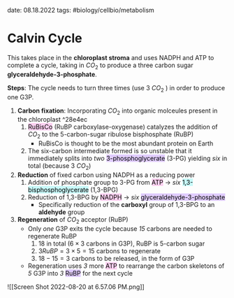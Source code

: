 date: 08.18.2022
tags:   #biology/cellbio/metabolism 
# Calvin Cycle
This takes place in the **chloroplast stroma** and uses NADPH and ATP to complete a cycle, taking in $CO_2$ to produce a three carbon sugar **glyceraldehyde-3-phosphate**.

**Steps**:
The cycle needs to turn three times (use 3 $CO_2$ ) in order to produce one G3P.
1. **Carbon fixation**: Incorporating $CO_2$ into organic molceules present in the chloroplast ^28e4ec
	1. <mark style="background: #FFB8EBA6;">RuBisCo</mark> (RuBP carboxylase-oxygenase) catalyzes the addition of $CO_2$ to the 5-carbon-sugar ribulose bisphosphate (RuBP)
		- RuBisCo is thought to be the most abundant protein on Earth
	2. The six-carbon intermediate formed is so unstable that it immediately splits into *two* <mark style="background: #D2B3FFA6;">3-phosphoglycerate</mark> (3-PG) yielding *six* in total (because 3 $CO_2$)
2. **Reduction** of fixed carbon using NADPH as a reducing power
	1. Addition of phosphate group to 3-PG from <mark style="background: #FFB8EBA6;">ATP</mark> -> *six* <mark style="background: #ABF7F7A6;">1,3-bisphosphoglycerate</mark> (1,3-BPG)
	2. Reduction of 1,3-BPG by <mark style="background: #FFB8EBA6;">NADPH</mark>  -> *six* <mark style="background: #D2B3FFA6;">glyceraldehyde-3-phosphate</mark> 
		- Specifically reduction of the **carboxyl** group of 1,3-BPG to an **aldehyde** group
3. **Regeneration** of $CO_2$ acceptor (RuBP)
	- Only *one* G3P exits the cycle because *15* carbons are needed to regenerate RuBP
		1. 18 in total ($6 \times 3$ carbons in G3P), RuBP is 5-carbon sugar
		2. $3 RuBP = 3 \times 5 = 15$ carbons to regenerate
		3. $18-15=3$ carbons to be released, in the form of G3P
	- Regeneration uses *3* more <mark style="background: #FFB8EBA6;">ATP</mark> to rearrange the carbon skeletons of *5* G3P into *3* <mark style="background: #D2B3FFA6;">RuBP</mark> for the next cycle

![[Screen Shot 2022-08-20 at 6.57.06 PM.png]]